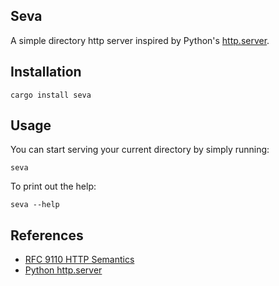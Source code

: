 
Seva
--
A simple directory http server inspired by Python's [http.server](https://docs.python.org/3/library/http.server.html).

Installation
--
`cargo install seva`

Usage
--

You can start serving your current directory by simply running:

`seva`

To print out the help:

`seva --help`


References
--
* [RFC 9110 HTTP Semantics](https://www.rfc-editor.org/rfc/rfc9110)
* [Python http.server](https://docs.python.org/3/library/http.server.html)

